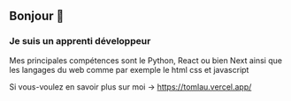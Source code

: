 ## Bonjour 👋
### Je suis un apprenti développeur

Mes principales compétences sont le Python, React ou bien Next ainsi que les langages du web comme par exemple le html css et javascript

Si vous-voulez en savoir plus sur moi -> https://tomlau.vercel.app/

